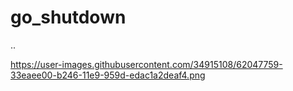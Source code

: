 # go_shutdown
..

https://user-images.githubusercontent.com/34915108/62047759-33eaee00-b246-11e9-959d-edac1a2deaf4.png
